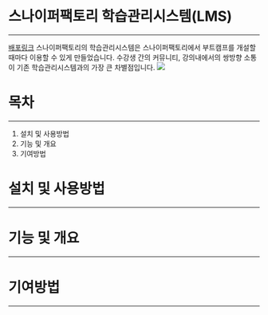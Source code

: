# 스나이퍼팩토리 학습관리시스템(LMS)
---
[배포링크](https://sfac-lms-team-b.vercel.app/)
스나이퍼팩토리의 학습관리시스템은 스나이퍼팩토리에서 부트캠프를 개설할 때마다 이용할 수 있게 만들었습니다.
수강생 간의 커뮤니티, 강의내에서의 쌍방향 소통이 기존 학습관리시스템과의 가장 큰 차별점입니다.
![](https://github.com/sniperfactory-official/sfac-lms-team-b/assets/52587871/5b5df6d7-976c-4299-9ace-e9520072f6dd)

# 목차
---
1. 설치 및 사용방법
2. 기능 및 개요
3. 기여방법

# 설치 및 사용방법
---

# 기능 및 개요
---

# 기여방법
---



